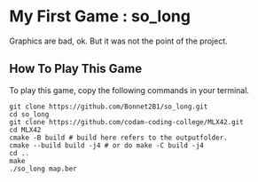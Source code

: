 # My First Game : so_long
Graphics are bad, ok.
But it was not the point of the project.

## How To Play This Game
To play this game, copy the following commands in your terminal.

	git clone https://github.com/Bonnet2B1/so_long.git
	cd so_long
	git clone https://github.com/codam-coding-college/MLX42.git
	cd MLX42
	cmake -B build # build here refers to the outputfolder.
	cmake --build build -j4 # or do make -C build -j4
	cd ..
	make
	./so_long map.ber
